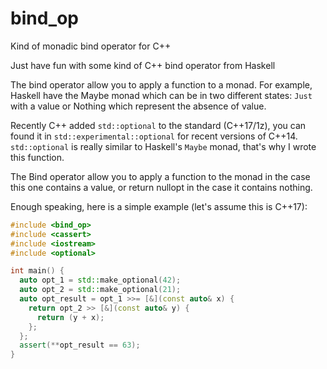 # bind_op
Kind of monadic bind operator for C++

Just have fun with some kind of C++ bind operator from Haskell

The bind operator allow you to apply a function to a monad. For example, Haskell have
the Maybe monad which can be in two different states: `Just` with a value or Nothing
which represent the absence of value.

Recently C++ added `std::optional` to the standard (C++17/1z), you can found it
in `std::experimental::optional` for recent versions of C++14. `std::optional` is really
similar to Haskell's `Maybe` monad, that's why I wrote this function.

The Bind operator allow you to apply a function to the monad in the case this one contains
a value, or return nullopt in the case it contains nothing.

Enough speaking, here is a simple example (let's assume this is C++17):

```c++
#include <bind_op>
#include <cassert>
#include <iostream>
#include <optional>

int main() {
  auto opt_1 = std::make_optional(42);
  auto opt_2 = std::make_optional(21);
  auto opt_result = opt_1 >>= [&](const auto& x) {
    return opt_2 >> [&](const auto& y) {
      return (y + x);
    };
  };
  assert(**opt_result == 63);
}
```
